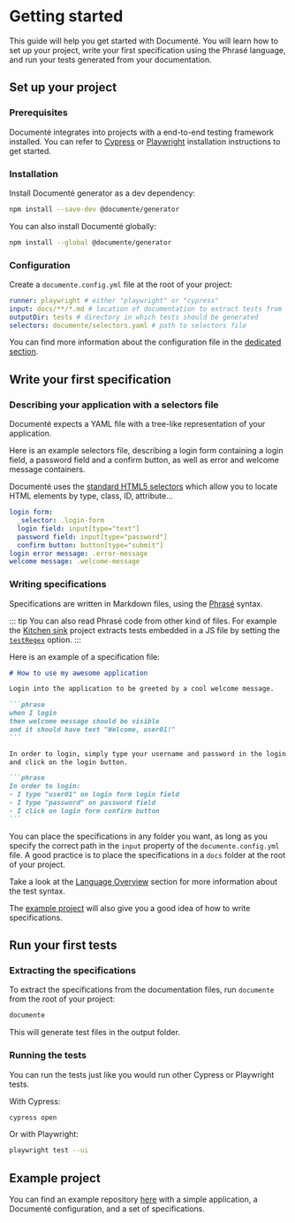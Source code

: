 # Getting started

This guide will help you get started with Documenté. You will learn how to set up your project, write your first specification using the Phrasé language, and run your tests generated from your documentation.

## Set up your project

### Prerequisites

Documenté integrates into projects with a end-to-end testing framework installed. You can refer to [Cypress](https://docs.cypress.io/guides/getting-started/installing-cypress) or [Playwright](https://playwright.dev/docs/intro) installation instructions to get started.

### Installation

Install Documenté generator as a dev dependency:

```bash
npm install --save-dev @documente/generator
```

You can also install Documenté globally:

```bash
npm install --global @documente/generator
```

### Configuration

Create a `documente.config.yml` file at the root of your project:

```yaml
runner: playwright # either "playwright" or "cypress"
input: docs/**/*.md # location of documentation to extract tests from
outputDir: tests # directory in which tests should be generated
selectors: documente/selectors.yaml # path to selectors file
```

You can find more information about the configuration file in the [dedicated section](/cli-configuration).

## Write your first specification

### Describing your application with a selectors file

Documenté expects a YAML file with a tree-like representation of your application.

Here is an example selectors file, describing a login form containing a login field, a password field and a confirm button, as well as error and welcome message containers.

Documenté uses the [standard HTML5 selectors](https://drafts.csswg.org/selectors/) which allow you to locate HTML elements by type, class, ID, attribute...

```yaml
login form:
  _selector: .login-form
  login field: input[type="text"]
  password field: input[type="password"]
  confirm button: button[type="submit"]
login error message: .error-message
welcome message: .welcome-message
```

### Writing specifications

Specifications are written in Markdown files, using the [Phrasé](https://github.com/documente/documente/tree/main/packages/phrase) syntax.

::: tip
You can also read Phrasé code from other kind of files.
For example the [Kitchen sink](https://github.com/documente/documente/tree/main/packages/kitchen-sink) project extracts tests embedded in a JS file
by setting the [`testRegex`](/cli-configuration#testregex) option.
:::


Here is an example of a specification file:

````markdown
# How to use my awesome application

Login into the application to be greeted by a cool welcome message.

```phrase
when I login
then welcome message should be visible
and it should have text "Welcome, user01!"
```

In order to login, simply type your username and password in the login form
and click on the login button.

```phrase
In order to login:
- I type "user01" on login form login field
- I type "password" on password field
- I click on login form confirm button
```
````

You can place the specifications in any folder you want, as long as you specify the correct path in the `input` property of the `documente.config.yml` file.
A good practice is to place the specifications in a `docs` folder at the root of your project.

Take a look at the [Language Overview](/language-overview) section for more information about the test syntax.

The [example project](https://github.com/documente/example-sut) will also give you a good idea of how to write specifications.

## Run your first tests

### Extracting the specifications

To extract the specifications from the documentation files, run `documente` from the root of your project:

```bash
documente
```

This will generate test files in the output folder.

### Running the tests

You can run the tests just like you would run other Cypress or Playwright tests.

With Cypress:

```bash
cypress open
```

Or with Playwright:

```bash
playwright test --ui
```

## Example project

You can find an example repository [here](https://github.com/documente/example-sut) with a simple application, a Documenté configuration, and a set of specifications.

